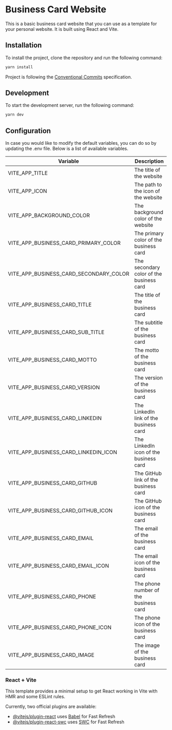 # Business Card Website

This is a basic business card website that you can use as a template for your personal website. It is built using React and Vite.

## Installation

To install the project, clone the repository and run the following command:

```bash
yarn install
```

Project is following the [Conventional Commits](https://www.conventionalcommits.org/en/v1.0.0/) specification.

## Development

To start the development server, run the following command:

```bash
yarn dev
```

## Configuration

In case you would like to modify the default variables, you can do so by updating the .env file. Below is a list of available variables.

| Variable                                | Description                             |
|-----------------------------------------|-----------------------------------------|
| VITE_APP_TITLE                          | The title of the website                |
| VITE_APP_ICON                           | The path to the icon of the website     |
| VITE_APP_BACKGROUND_COLOR               | The background color of the website     |
| VITE_APP_BUSINESS_CARD_PRIMARY_COLOR    | The primary color of the business card  |
| VITE_APP_BUSINESS_CARD_SECONDARY_COLOR  | The secondary color of the business card|
| VITE_APP_BUSINESS_CARD_TITLE            | The title of the business card          |
| VITE_APP_BUSINESS_CARD_SUB_TITLE        | The subtitle of the business card       |
| VITE_APP_BUSINESS_CARD_MOTTO            | The motto of the business card          |
| VITE_APP_BUSINESS_CARD_VERSION          | The version of the business card        |
| VITE_APP_BUSINESS_CARD_LINKEDIN         | The LinkedIn link of the business card  |
| VITE_APP_BUSINESS_CARD_LINKEDIN_ICON    | The LinkedIn icon of the business card  |
| VITE_APP_BUSINESS_CARD_GITHUB           | The GitHub link of the business card    |
| VITE_APP_BUSINESS_CARD_GITHUB_ICON      | The GitHub icon of the business card    |
| VITE_APP_BUSINESS_CARD_EMAIL            | The email of the business card          |
| VITE_APP_BUSINESS_CARD_EMAIL_ICON       | The email icon of the business card     |
| VITE_APP_BUSINESS_CARD_PHONE            | The phone number of the business card   |
| VITE_APP_BUSINESS_CARD_PHONE_ICON       | The phone icon of the business card     |
| VITE_APP_BUSINESS_CARD_IMAGE            | The image of the business card          |

### React + Vite

This template provides a minimal setup to get React working in Vite with HMR and some ESLint rules.

Currently, two official plugins are available:

- [@vitejs/plugin-react](https://github.com/vitejs/vite-plugin-react/blob/main/packages/plugin-react/README.md) uses [Babel](https://babeljs.io/) for Fast Refresh
- [@vitejs/plugin-react-swc](https://github.com/vitejs/vite-plugin-react-swc) uses [SWC](https://swc.rs/) for Fast Refresh
